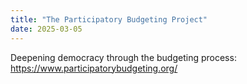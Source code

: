 ```yaml
---
title: "The Participatory Budgeting Project"
date: 2025-03-05
---
```


Deepening democracy through the budgeting process: https://www.participatorybudgeting.org/
